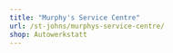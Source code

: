 ```yaml
---
title: "Murphy's Service Centre"
url: /st-johns/murphys-service-centre/
shop: Autowerkstatt
---
```


